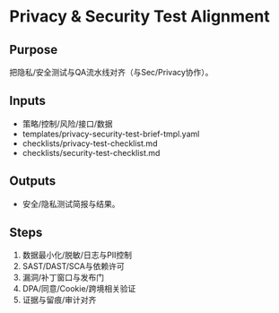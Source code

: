 # Privacy & Security Test Alignment

## Purpose

把隐私/安全测试与QA流水线对齐（与Sec/Privacy协作）。

## Inputs

- 策略/控制/风险/接口/数据
- templates/privacy-security-test-brief-tmpl.yaml
- checklists/privacy-test-checklist.md
- checklists/security-test-checklist.md

## Outputs

- 安全/隐私测试简报与结果。

## Steps

1. 数据最小化/脱敏/日志与PII控制
2. SAST/DAST/SCA与依赖许可
3. 漏洞/补丁窗口与发布门
4. DPA/同意/Cookie/跨境相关验证
5. 证据与留痕/审计对齐
